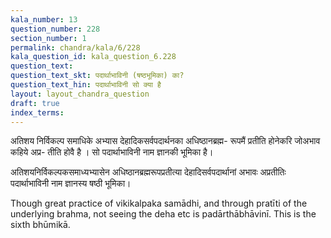 ```yaml
---
kala_number: 13
question_number: 228
section_number: 1
permalink: chandra/kala/6/228
kala_question_id: kala_question_6.228
question_text: 
question_text_skt: पदार्थाभाविनी (षष्ठभूमिका) का?
question_text_hin: पदार्थाभाविनी सो क्या है
layout: layout_chandra_question
draft: true
index_terms:
---
```


<!-- hindi-start -->
अतिशय निर्विकल्प समाधिके
अभ्यास देहादिकसर्वपदार्थनका अधिष्ठानब्रह्म-
रूपमैं प्रतीति होनेकरि जोअभाव कहिये अप्र-
तीति होवै है । सो पदार्थाभाविनी नाम ज्ञानकी
भूमिका है।
<!-- hindi-end -->

<!-- skt-start -->
अतिशयनिर्विकल्पकसमाध्यभ्यासेन अधिष्ठानब्रह्मरूपप्रतीत्या देहादिसर्वपदार्थानां अभावः अप्रतीतिः पदार्थाभाविनी नाम ज्ञानस्य षष्ठी भूमिका।
<!-- skt-end -->

<!-- eng-start -->
Though great practice of vikikalpaka samādhi, and through pratīti of the 
underlying brahma, not seeing the deha etc is padārthābhāvinī. 
This is the sixth bhūmikā.
<!-- eng-end -->

